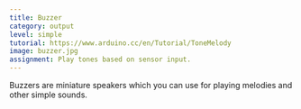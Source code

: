 ```yaml
---
title: Buzzer
category: output
level: simple
tutorial: https://www.arduino.cc/en/Tutorial/ToneMelody
image: buzzer.jpg
assignment: Play tones based on sensor input.
---
```


Buzzers are miniature speakers which you can use for playing melodies and other simple sounds.

